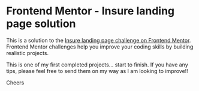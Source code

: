 # Frontend Mentor - Insure landing page solution

This is a solution to the [Insure landing page challenge on Frontend Mentor](https://www.frontendmentor.io/challenges/insure-landing-page-uTU68JV8). Frontend Mentor challenges help you improve your coding skills by building realistic projects. 

This is one of my first completed projects... start to finish. 
If you have any tips, please feel free to send them on my way as I am looking to improve!!

Cheers